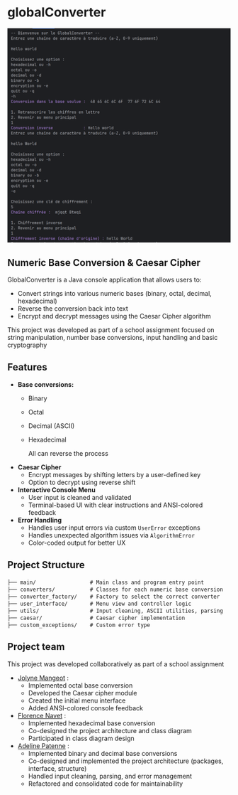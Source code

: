 # globalConverter
![Global Converter Screenshot](./ressources/globalConverter.png)
## Numeric Base Conversion & Caesar Cipher
GlobalConverter is a Java console application that allows users to:
- Convert strings into various numeric bases (binary, octal, decimal, hexadecimal)
- Reverse the conversion back into text
- Encrypt and decrypt messages using the Caesar Cipher algorithm

This project was developed as part of a school assignment focused on string manipulation, number base conversions,
input handling and basic cryptography

## Features
- **Base conversions:**
  - Binary
  - Octal
  - Decimal (ASCII)
  - Hexadecimal
    
    All can reverse the process
- **Caesar Cipher** 
  - Encrypt messages by shifting letters by a user-defined key
  - Option to decrypt using reverse shift
- **Interactive Console Menu**
  - User input is cleaned and validated
  - Terminal-based UI with clear instructions and ANSI-colored feedback
- **Error Handling**
  - Handles user input errors via custom `UserError` exceptions
  - Handles unexpected algorithm issues via `AlgorithmError`
  - Color-coded output for better UX
  
## Project Structure
``` src/
├── main/                 # Main class and program entry point
├── converters/           # Classes for each numeric base conversion
├── converter_factory/    # Factory to select the correct converter
├── user_interface/       # Menu view and controller logic
├── utils/                # Input cleaning, ASCII utilities, parsing
├── caesar/               # Caesar cipher implementation
├── custom_exceptions/    # Custom error type
```
## Project team

This project was developed collaboratively as part of a school assignment
- [Jolyne Mangeot](https://github.com/jolyne-mangeot) :
  - Implemented octal base conversion 
  - Developed the Caesar cipher module
  - Created the initial menu interface
  - Added ANSI-colored console feedback
- [Florence Navet](https://github.com/Florence-Navet) :
  - Implemented hexadecimal base conversion
  - Co-designed the project architecture and class diagram
  - Participated in class diagram design
- [Adeline Patenne](https://github.com/AdelinePat) :
  - Implemented binary and decimal base conversions
  - Co-designed and implemented the project architecture (packages, interface, structure)
  - Handled input cleaning, parsing, and error management 
  - Refactored and consolidated code for maintainability